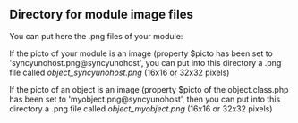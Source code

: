 
Directory for module image files
--------------------------------

You can put here the .png files of your module:


If the picto of your module is an image (property $picto has been set to 'syncyunohost.png@syncyunohost', you can put into this
directory a .png file called *object_syncyunohost.png* (16x16 or 32x32 pixels)


If the picto of an object is an image (property $picto of the object.class.php has been set to 'myobject.png@syncyunohost', then you can put into this
directory a .png file called *object_myobject.png* (16x16 or 32x32 pixels)

